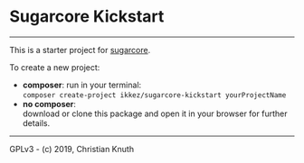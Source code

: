 # Sugarcore Kickstart
---

This is a starter project for [sugarcore](https://github.com/ikkez/sugarcore).

To create a new project:

-   **composer**: run in your terminal:  
    `composer create-project ikkez/sugarcore-kickstart yourProjectName`
-   **no composer**:  
    download or clone this package and open it in your browser for further details.


--- 

GPLv3 - (c) 2019, Christian Knuth
